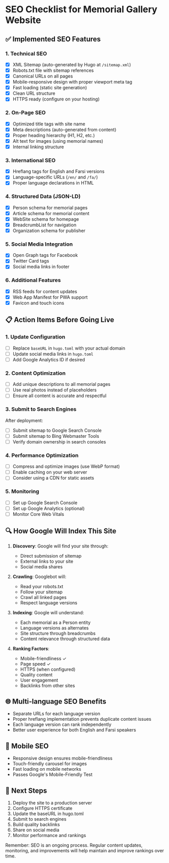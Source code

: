 # SEO Checklist for Memorial Gallery Website

## ✅ Implemented SEO Features

### 1. **Technical SEO**
- [x] XML Sitemap (auto-generated by Hugo at `/sitemap.xml`)
- [x] Robots.txt file with sitemap references
- [x] Canonical URLs on all pages
- [x] Mobile-responsive design with proper viewport meta tag
- [x] Fast loading (static site generation)
- [x] Clean URL structure
- [x] HTTPS ready (configure on your hosting)

### 2. **On-Page SEO**
- [x] Optimized title tags with site name
- [x] Meta descriptions (auto-generated from content)
- [x] Proper heading hierarchy (H1, H2, etc.)
- [x] Alt text for images (using memorial names)
- [x] Internal linking structure

### 3. **International SEO**
- [x] Hreflang tags for English and Farsi versions
- [x] Language-specific URLs (`/en/` and `/fa/`)
- [x] Proper language declarations in HTML

### 4. **Structured Data (JSON-LD)**
- [x] Person schema for memorial pages
- [x] Article schema for memorial content
- [x] WebSite schema for homepage
- [x] BreadcrumbList for navigation
- [x] Organization schema for publisher

### 5. **Social Media Integration**
- [x] Open Graph tags for Facebook
- [x] Twitter Card tags
- [x] Social media links in footer

### 6. **Additional Features**
- [x] RSS feeds for content updates
- [x] Web App Manifest for PWA support
- [x] Favicon and touch icons

## 📋 Action Items Before Going Live

### 1. **Update Configuration**
- [ ] Replace `baseURL` in `hugo.toml` with your actual domain
- [ ] Update social media links in `hugo.toml`
- [ ] Add Google Analytics ID if desired

### 2. **Content Optimization**
- [ ] Add unique descriptions to all memorial pages
- [ ] Use real photos instead of placeholders
- [ ] Ensure all content is accurate and respectful

### 3. **Submit to Search Engines**
After deployment:
- [ ] Submit sitemap to Google Search Console
- [ ] Submit sitemap to Bing Webmaster Tools
- [ ] Verify domain ownership in search consoles

### 4. **Performance Optimization**
- [ ] Compress and optimize images (use WebP format)
- [ ] Enable caching on your web server
- [ ] Consider using a CDN for static assets

### 5. **Monitoring**
- [ ] Set up Google Search Console
- [ ] Set up Google Analytics (optional)
- [ ] Monitor Core Web Vitals

## 🔍 How Google Will Index This Site

1. **Discovery**: Google will find your site through:
   - Direct submission of sitemap
   - External links to your site
   - Social media shares

2. **Crawling**: Googlebot will:
   - Read your robots.txt
   - Follow your sitemap
   - Crawl all linked pages
   - Respect language versions

3. **Indexing**: Google will understand:
   - Each memorial as a Person entity
   - Language versions as alternates
   - Site structure through breadcrumbs
   - Content relevance through structured data

4. **Ranking Factors**:
   - Mobile-friendliness ✓
   - Page speed ✓
   - HTTPS (when configured)
   - Quality content
   - User engagement
   - Backlinks from other sites

## 🌐 Multi-language SEO Benefits

- Separate URLs for each language version
- Proper hreflang implementation prevents duplicate content issues
- Each language version can rank independently
- Better user experience for both English and Farsi speakers

## 📱 Mobile SEO

- Responsive design ensures mobile-friendliness
- Touch-friendly carousel for images
- Fast loading on mobile networks
- Passes Google's Mobile-Friendly Test

## 🚀 Next Steps

1. Deploy the site to a production server
2. Configure HTTPS certificate
3. Update the baseURL in hugo.toml
4. Submit to search engines
5. Build quality backlinks
6. Share on social media
7. Monitor performance and rankings

Remember: SEO is an ongoing process. Regular content updates, monitoring, and improvements will help maintain and improve rankings over time.